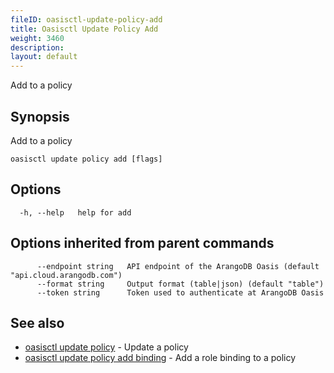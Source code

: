 ```yaml
---
fileID: oasisctl-update-policy-add
title: Oasisctl Update Policy Add
weight: 3460
description: 
layout: default
---
```

Add to a policy

## Synopsis

Add to a policy

```
oasisctl update policy add [flags]
```

## Options

```
  -h, --help   help for add
```

## Options inherited from parent commands

```
      --endpoint string   API endpoint of the ArangoDB Oasis (default "api.cloud.arangodb.com")
      --format string     Output format (table|json) (default "table")
      --token string      Token used to authenticate at ArangoDB Oasis
```

## See also

* [oasisctl update policy](oasisctl-update-policy)	 - Update a policy
* [oasisctl update policy add binding](oasisctl-update-policy-add-binding)	 - Add a role binding to a policy

